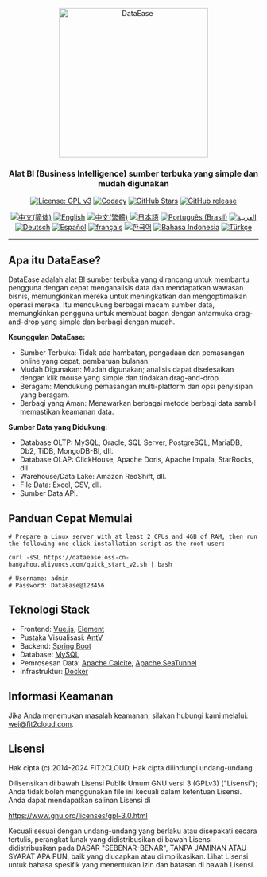 <p align="center"><a href="https://dataease.io"><img src="https://dataease.oss-cn-hangzhou.aliyuncs.com/img/dataease-logo.png" alt="DataEase" width="300" /></a></p>
<h3 align="center">Alat BI (Business Intelligence) sumber terbuka yang simple dan mudah digunakan</h3>
<p align="center">
  <a href="https://www.gnu.org/licenses/gpl-3.0.html"><img src="https://img.shields.io/github/license/dataease/dataease?color=%231890FF" alt="License: GPL v3"></a>
  <a href="https://app.codacy.com/gh/dataease/dataease?utm_source=github.com&utm_medium=referral&utm_content=dataease/dataease&utm_campaign=Badge_Grade_Dashboard"><img src="https://app.codacy.com/project/badge/Grade/da67574fd82b473992781d1386b937ef" alt="Codacy"></a>
  <a href="https://github.com/dataease/dataease"><img src="https://img.shields.io/github/stars/dataease/dataease?color=%231890FF&style=flat-square" alt="GitHub Stars"></a>
  <a href="https://github.com/dataease/dataease/releases"><img src="https://img.shields.io/github/v/release/dataease/dataease" alt="GitHub release"></a>
</p>
<p align="center">
  <a href="/README.md"><img alt="中文(简体)" src="https://img.shields.io/badge/中文(简体)-d9d9d9"></a>
  <a href="/docs/README.en.md"><img alt="English" src="https://img.shields.io/badge/English-d9d9d9"></a>
  <a href="/docs/README.zh-Hant.md"><img alt="中文(繁體)" src="https://img.shields.io/badge/中文(繁體)-d9d9d9"></a>
  <a href="/docs/README.ja.md"><img alt="日本語" src="https://img.shields.io/badge/日本語-d9d9d9"></a>
  <a href="/docs/README.pt-br.md"><img alt="Português (Brasil)" src="https://img.shields.io/badge/Português (Brasil)-d9d9d9"></a>
  <a href="/docs/README.ar.md"><img alt="العربية" src="https://img.shields.io/badge/العربية-d9d9d9"></a>
  <a href="/docs/README.de.md"><img alt="Deutsch" src="https://img.shields.io/badge/Deutsch-d9d9d9"></a>
  <a href="/docs/README.es.md"><img alt="Español" src="https://img.shields.io/badge/Español-d9d9d9"></a>
  <a href="/docs/README.fr.md"><img alt="français" src="https://img.shields.io/badge/français-d9d9d9"></a>
  <a href="/docs/README.ko.md"><img alt="한국어" src="https://img.shields.io/badge/한국어-d9d9d9"></a>
  <a href="/docs/README.id.md"><img alt="Bahasa Indonesia" src="https://img.shields.io/badge/Bahasa Indonesia-d9d9d9"></a>
  <a href="/docs/README.tr.md"><img alt="Türkçe" src="https://img.shields.io/badge/Türkçe-d9d9d9"></a>
</p>

------------------------------

## Apa itu DataEase?

DataEase adalah alat BI sumber terbuka yang dirancang untuk membantu pengguna dengan cepat menganalisis data dan mendapatkan wawasan bisnis, memungkinkan mereka untuk meningkatkan dan mengoptimalkan operasi mereka. Itu mendukung berbagai macam sumber data, memungkinkan pengguna untuk membuat bagan dengan antarmuka drag-and-drop yang simple dan berbagi dengan mudah.

**Keunggulan DataEase:**

-   Sumber Terbuka: Tidak ada hambatan, pengadaan dan pemasangan online yang cepat, pembaruan bulanan.
-   Mudah Digunakan: Mudah digunakan; analisis dapat diselesaikan dengan klik mouse yang simple dan tindakan drag-and-drop.
-   Beragam: Mendukung pemasangan multi-platform dan opsi penyisipan yang beragam.
-   Berbagi yang Aman: Menawarkan berbagai metode berbagi data sambil memastikan keamanan data.

**Sumber Data yang Didukung:**

-   Database OLTP: MySQL, Oracle, SQL Server, PostgreSQL, MariaDB, Db2, TiDB, MongoDB-BI, dll.
-   Database OLAP: ClickHouse, Apache Doris, Apache Impala, StarRocks, dll.
-   Warehouse/Data Lake: Amazon RedShift, dll.
-   File Data: Excel, CSV, dll.
-   Sumber Data API.

## Panduan Cepat Memulai

```
# Prepare a Linux server with at least 2 CPUs and 4GB of RAM, then run the following one-click installation script as the root user:

curl -sSL https://dataease.oss-cn-hangzhou.aliyuncs.com/quick_start_v2.sh | bash

# Username: admin
# Password: DataEase@123456
```
## Teknologi Stack

-   Frontend: [Vue.js](https://vuejs.org/), [Element](https://element.eleme.cn/)
-   Pustaka Visualisasi: [AntV](https://antv.vision/zh)
-   Backend: [Spring Boot](https://spring.io/projects/spring-boot)
-   Database: [MySQL](https://www.mysql.com/)
-   Pemrosesan Data: [Apache Calcite](https://github.com/apache/calcite/), [Apache SeaTunnel](https://github.com/apache/seatunnel)
-   Infrastruktur: [Docker](https://www.docker.com/)

## Informasi Keamanan

Jika Anda menemukan masalah keamanan, silakan hubungi kami melalui: wei@fit2cloud.com.

## Lisensi

Hak cipta (c) 2014-2024 FIT2CLOUD, Hak cipta dilindungi undang-undang.

Dilisensikan di bawah Lisensi Publik Umum GNU versi 3 (GPLv3) ("Lisensi"); Anda tidak boleh menggunakan file ini kecuali dalam ketentuan Lisensi. Anda dapat mendapatkan salinan Lisensi di

https://www.gnu.org/licenses/gpl-3.0.html

Kecuali sesuai dengan undang-undang yang berlaku atau disepakati secara tertulis, perangkat lunak yang didistribusikan di bawah Lisensi didistribusikan pada DASAR "SEBENAR-BENAR", TANPA JAMINAN ATAU SYARAT APA PUN, baik yang diucapkan atau diimplikasikan. Lihat Lisensi untuk bahasa spesifik yang menentukan izin dan batasan di bawah Lisensi.
